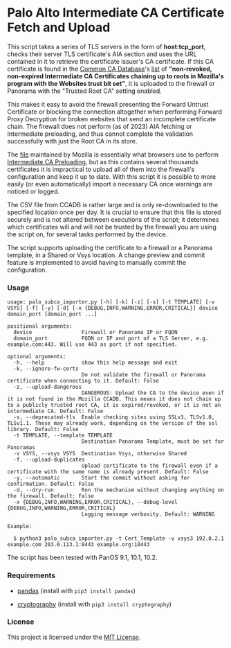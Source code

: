 # Palo Alto Intermediate CA Certificate Fetch and Upload

This script takes a series of TLS servers in the form of **host:tcp_port**, checks their server TLS certificate's AIA section and uses the URL contained in it to retrieve the certificate issuer's CA certificate. If this CA certificate is found in the [Common CA Database](https://www.ccadb.org/)'s [list](https://wiki.mozilla.org/CA/Intermediate_Certificates) of **"non-revoked, non-expired Intermediate CA Certificates chaining up to roots in Mozilla's program with the Websites trust bit set"**, it is uploaded to the firewall or Panorama with the "Trusted Root CA" setting enabled.

This makes it easy to avoid the firewall presenting the Forward Untrust Certificate or blocking the connection altogether when performing Forward Proxy Decryption for broken websites that send an incomplete certificate chain. The firewall does not perform (as of 2023) AIA fetching or Intermediate preloading, and thus cannot complete the validation successfully with just the Root CA in its store.

The [file](https://ccadb-public.secure.force.com/mozilla/MozillaIntermediateCertsCSVReport) maintained by Mozilla is essentially what browsers use to perform [Intermediate CA Preloading](https://blog.mozilla.org/security/2020/11/13/preloading-intermediate-ca-certificates-into-firefox/), but as this contains several thousands certificates it is impractical to upload all of them into the firewall's configuration and keep it up to date. With this script it is possible to more easily (or even automatically) import a necessary CA once warnings are noticed or logged.

The CSV file from CCADB is rather large and is only re-downloaded to the specified location once per day. It is crucial to ensure that this file is stored securely and is not altered between executions of the script; it determines which certificates will and will not be trusted by the firewall you are using the script on, for several tasks performed by the device.

The script supports uploading the certificate to a firewall or a Panorama template, in a Shared or Vsys location. A change preview and commit feature is implemented to avoid having to manually commit the configuration.

### Usage

```
usage: palo_subca_importer.py [-h] [-k] [-z] [-s] [-t TEMPLATE] [-v VSYS] [-f] [-y] [-d] [-x {DEBUG,INFO,WARNING,ERROR,CRITICAL}] device domain_port [domain_port ...]

positional arguments:
  device                Firewall or Panorama IP or FQDN
  domain_port           FQDN or IP and port of a TLS Server, e.g. example.com:443. Will use 443 as port if not specified.

optional arguments:
  -h, --help            show this help message and exit
  -k, --ignore-fw-certs
                        Do not validate the firewall or Panorama certificate when connecting to it. Default: False
  -z, --upload-dangerous
                        DANGEROUS: Upload the CA to the device even if it is not found in the Mozilla CCADB. This means it does not chain up to a publicly trusted root CA, it is expired/revoked, or it is not an intermediate CA. Default: False
  -s, --deprecated-tls  Enable checking sites using SSLv3, TLSv1.0, TLSv1.1. These may already work, depending on the version of the ssl library. Default: False
  -t TEMPLATE, --template TEMPLATE
                        Destination Panorama Template, must be set for Panoramas
  -v VSYS, --vsys VSYS  Destination Vsys, otherwise Shared
  -f, --upload-duplicates
                        Upload certificate to the firewall even if a certificate with the same name is already present. Default: False
  -y, --automatic       Start the commit without asking for confirmation. Default: False
  -d, --dry-run         Run the mechanism without changing anything on the firewall. Default: False
  -x {DEBUG,INFO,WARNING,ERROR,CRITICAL}, --debug-level {DEBUG,INFO,WARNING,ERROR,CRITICAL}
                        Logging message verbosity. Default: WARNING
```
```
Example:

  $ python3 palo_subca_importer.py -t Cert_Template -v vsys3 192.0.2.1 example.com 203.0.113.1:8443 example.org:10443
```

The script has been tested with PanOS 9.1, 10.1, 10.2.

### Requirements

- [pandas](https://pypi.org/project/pandas/) (install with ```pip3 install pandas```)

- [cryptography](https://pypi.org/project/cryptography/) (install with ```pip3 install cryptography```)

### License

This project is licensed under the [MIT License](LICENSE).

